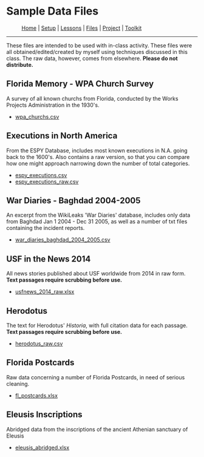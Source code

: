 # Sample Data Files

<figure>
    <p>
        <a href="{{site.baseurl}}/pages/index.html">Home</a> |
        <a href="{{site.baseurl}}/pages//setup.html">Setup</a> |
        <a href="{{site.baseurl}}/pages//lessons.html">Lessons</a> |
        <a href="{{site.baseurl}}/pages//files.html">Files</a> |
        <a href="{{site.baseurl}}/pages//project.html">Project</a> |
        <a href="{{site.baseurl}}/pages//toolkit.html">Toolkit</a>
    </p>
</figure>

---

These files are intended to be used with in-class activity. These files were all obtained/edited/created by myself using techniques discussed in this class. The raw data, however, comes from elsewhere. **Please do not distribute.**

## Florida Memory - WPA Church Survey

A survey of all known churchs from Florida, conducted by the Works Projects Administration in the 1930's.

* [wpa_churchs.csv](files/wpa_churchs.csv)

## Executions in North America

From the ESPY Database, includes most known executions in N.A. going back to the 1600's. Also contains a raw version, so that you can compare how one might approach narrowing down the number of total categories.

* [espy_executions.csv](files/espy_executions.csv)
* [espy_executions_raw.csv](files/espy_executions_raw.csv)

## War Diaries - Baghdad 2004-2005

An excerpt from the WikiLeaks 'War Diaries' database, includes only data from Baghdad Jan 1 2004 - Dec 31 2005, as well as a number of txt files containing the incident reports.

* [war_diaries_baghdad_2004_2005.csv](files/war_diaries_baghdad_2004_2005.csv)

## USF in the News 2014

All news stories published about USF worldwide from 2014 in raw form. **Text passages require scrubbing before use.**

* [usfnews_2014_raw.xlsx](files/usfnews_2014_raw.xlsx)

## Herodotus

The text for Herodotus' *Historia*, with full citation data for each passage. **Text passages require scrubbing before use.**

* [herodotus_raw.csv](files/herodotus_raw.csv)

## Florida Postcards

Raw data concerning a number of Florida Postcards, in need of serious cleaning.

* [fl_postcards.xlsx](files/fl_postcards.xlsx)

## Eleusis Inscriptions

Abridged data from the inscriptions of the ancient Athenian sanctuary of Eleusis

* [eleusis_abridged.xlsx](files/eleusis_abridged.xlsx)

